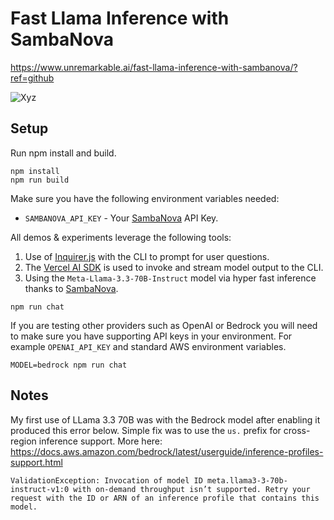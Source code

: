 # Fast Llama Inference with SambaNova

https://www.unremarkable.ai/fast-llama-inference-with-sambanova/?ref=github

![Xyz](images/xyz.png)

## Setup

Run npm install and build. 

```shell
npm install
npm run build
```

Make sure you have the following environment variables needed:

- `SAMBANOVA_API_KEY` - Your [SambaNova](https://cloud.sambanova.ai/apis?ref=unremarkable.ai) API Key.

All demos & experiments leverage the following tools:

1. Use of [Inquirer.js](https://www.npmjs.com/package/inquirer?ref=unremarkable.ai) with the CLI to prompt for user questions.
2. The [Vercel AI SDK](https://sdk.vercel.ai?ref=unremarkable.ai) is used to invoke and stream model output to the CLI.
3. Using the `Meta-Llama-3.3-70B-Instruct` model via hyper fast inference thanks to [SambaNova](https://sambanova.ai?ref=unremarkable.ai).

```shell
npm run chat
```

If you are testing other providers such as OpenAI or Bedrock you will need to make sure you have supporting API keys in your environment. For example `OPENAI_API_KEY` and standard AWS environment variables.

```shell
MODEL=bedrock npm run chat
```

## Notes

My first use of LLama 3.3 70B was with the Bedrock model after enabling it produced this error below. Simple fix was to use the `us.` prefix for cross-region inference support. More here: https://docs.aws.amazon.com/bedrock/latest/userguide/inference-profiles-support.html

```
ValidationException: Invocation of model ID meta.llama3-3-70b-instruct-v1:0 with on-demand throughput isn’t supported. Retry your request with the ID or ARN of an inference profile that contains this model.
```

